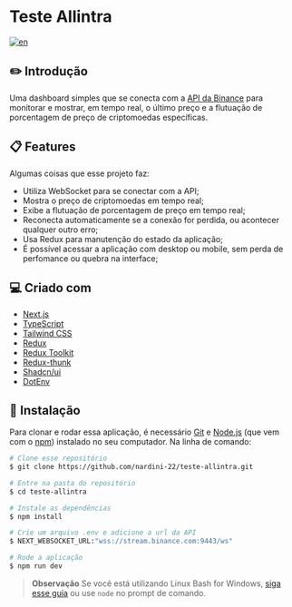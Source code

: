 # Teste Allintra

[![en](https://img.shields.io/badge/Language-English-red.svg)](https://github.com/nardini-22/teste-allintra/blob/master/README.md)

## ✏️ Introdução

Uma dashboard simples que se conecta com a [API da Binance](https://binance-docs.github.io/apidocs/spot/en/#change-log) para monitorar e mostrar, em tempo real, o último preço e a flutuação de porcentagem de preço de criptomoedas específicas.

## 📋 Features

Algumas coisas que esse projeto faz:

* Utiliza WebSocket para se conectar com a API;
* Mostra o preço de criptomoedas em tempo real;
* Exibe a flutuação de porcentagem de preço em tempo real;
* Reconecta automaticamente se a conexão for perdida, ou acontecer qualquer outro erro;
* Usa Redux para manutenção do estado da aplicação;
* É possível acessar a aplicação com desktop ou mobile, sem perda de perfomance ou quebra na interface;

## 💻 Criado com

* [Next.js](https://nextjs.org/)
* [TypeScript](https://www.typescriptlang.org/)
* [Tailwind CSS](https://tailwindcss.com/)
* [Redux](https://redux.js.org/)
* [Redux Toolkit](https://redux-toolkit.js.org)
* [Redux-thunk](https://github.com/reduxjs/redux-thunk)
* [Shadcn/ui](https://ui.shadcn.com/)
* [DotEnv](https://www.npmjs.com/package/dotenv)

## 🚀 Instalação

Para clonar e rodar essa aplicação, é necessário [Git](https://git-scm.com) e [Node.js](https://nodejs.org/en/download/) (que vem com o [npm](http://npmjs.com)) instalado no seu computador. Na linha de comando:

```bash
# Clone esse repositório
$ git clone https://github.com/nardini-22/teste-allintra.git

# Entre na pasta do repositório
$ cd teste-allintra

# Instale as dependências
$ npm install

# Crie um arquivo .env e adicione a url da API
$ NEXT_WEBSOCKET_URL:"wss://stream.binance.com:9443/ws"

# Rode a aplicação
$ npm run dev
```

> **Observação**
> Se você está utilizando Linux Bash for Windows, [siga esse guia](https://www.howtogeek.com/261575/how-to-run-graphical-linux-desktop-applications-from-windows-10s-bash-shell/) ou use `node` no prompt de comando. 
